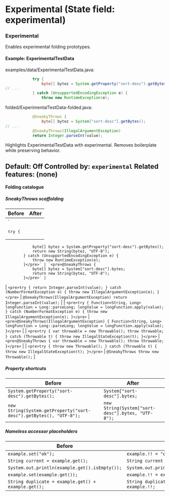 # Experimental (State field: experimental)

### Experimental
Enables experimental folding prototypes.

#### Example: ExperimentalTestData

examples/data/ExperimentalTestData.java:
```java
            try {
                byte[] bytez = System.getProperty("sort-desc").getBytes();
// ...
            } catch (UnsupportedEncodingException e) {
                throw new RuntimeException(e);
```

folded/ExperimentalTestData-folded.java:
```java
            @SneakyThrows {
                byte[] bytez = System["sort-desc"].getBytes();
// ...
            @SneakyThrows(IllegalArgumentException)
            return Integer.parseInt(value);
```

Highlights ExperimentalTestData with experimental.
Removes boilerplate while preserving behavior.

Default: Off
Controlled by: `experimental`
Related features: (none)
---

#### Folding catalogue

##### SneakyThrows scaffolding
| Before | After |
| --- | --- |
| `<pre>try {
                byte[] bytez = System.getProperty("sort-desc").getBytes();
                return new String(bytez, "UTF-8");
            } catch (UnsupportedEncodingException e) {
                throw new RuntimeException(e);
            }</pre>` | `<pre>@SneakyThrows {
                byte[] bytez = System["sort-desc"].bytes;
                return new String(bytez, "UTF-8");
            }</pre>` |
| `<pre>try {
                return Integer.parseInt(value);
            } catch (NumberFormatException e) {
                throw new IllegalArgumentException(e);
            }</pre>` | `@SneakyThrows(IllegalArgumentException)
            return Integer.parseInt(value);` |
| `<pre>try {
                Function<String, Long> longFunction = Long::parseLong;
                longValue = longFunction.apply(value);
            } catch (NumberFormatException e) {
                throw new IllegalArgumentException(e);
            }</pre>` | `<pre>@SneakyThrows(IllegalArgumentException) {
                Function<String, Long> longFunction = Long::parseLong;
                longValue = longFunction.apply(value);
            }</pre>` |
| `<pre>try {
                var throwable = new Throwable();
                throw throwable;
            } catch (Throwable t) {
                throw new IllegalStateException(t);
            }</pre>` | `<pre>@SneakyThrows {
                var throwable = new Throwable();
                throw throwable;
            }</pre>` |
| `<pre>try {
            throw new Throwable();
            } catch (Throwable t) {
                throw new IllegalStateException(t);
            }</pre>` | `@SneakyThrows
            throw new Throwable();` |

##### Property shortcuts
| Before | After |
| --- | --- |
| `System.getProperty("sort-desc").getBytes();` | `System["sort-desc"].bytes;` |
| `new String(System.getProperty("sort-desc").getBytes(), "UTF-8");` | `new String(System["sort-desc"].bytes, "UTF-8");` |

##### Nameless accessor placeholders
| Before | After |
| --- | --- |
| `example.set("ok");` | `example.!! = "ok";` |
| `String current = example.get();` | `String current = example.!!;` |
| `System.out.println(example.get().isEmpty());` | `System.out.println(example.!!.empty);` |
| `example.set(example.get());` | `example.!! = example.!!;` |
| `String duplicate = example.get() + example.get();` | `String duplicate = example.!! + example.!!;` |
